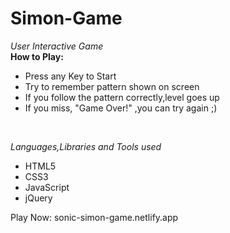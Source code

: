 # Simon-Game


<em>User Interactive Game</em><br>
<b>How to Play:</b>
<ul>
<li>Press any Key to Start</li>
<li>Try to remember pattern shown on screen</li>
<li>If you follow the pattern correctly,level goes up</li>
<li>If you miss, "Game Over!" ,you can try again ;)</li>
</ul>
<br>

<em>Languages,Libraries and Tools used</em><ul>
<li>HTML5</li>
<li>CSS3</li>
<li>JavaScript</li>
<li>jQuery</li>
</ul>


Play Now: sonic-simon-game.netlify.app
